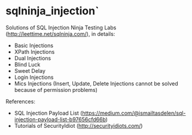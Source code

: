 # sqlninja_injection`

Solutions of SQL Injection Ninja Testing Labs (http://leettime.net/sqlninja.com/), in details:
- Basic Injections
- XPath Injections
- Dual Injections
- Blind Luck
- Sweet Delay
- Login Injections
- Mics Injections
(Insert, Update, Delete Injections cannot be solved because of permission problems)

References:
- SQL Injection Payload List (https://medium.com/@ismailtasdelen/sql-injection-payload-list-b97656cfd66b)
- Tutorials of SecurityIdiot (http://securityidiots.com/)
